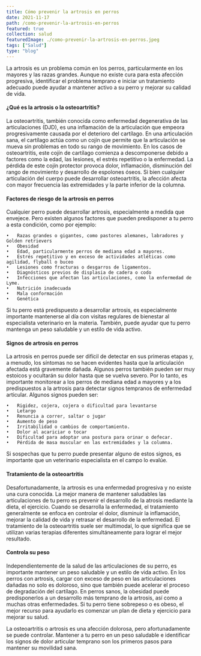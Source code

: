 ```yaml
---
title: Cómo prevenir la artrosis en perros
date: 2021-11-17
path: /como-prevenir-la-artrosis-en-perros
featured: true
collection: salud
featuredImage: ./como-prevenir-la-artrosis-en-perros.jpeg
tags: ["Salud"]
type: "blog"
---
```


La artrosis es un problema común en los perros, particularmente en los mayores y las razas grandes. Aunque no existe cura para esta afección progresiva, identificar el problema temprano e iniciar un tratamiento adecuado puede ayudar a mantener activo a su perro y mejorar su calidad de vida.

#### ¿Qué es la artrosis o la osteoartritis?
La osteoartritis, también conocida como enfermedad degenerativa de las articulaciones (DJD), es una inflamación de la articulación que empeora progresivamente causada por el deterioro del cartílago. En una articulación sana, el cartílago actúa como un cojín que permite que la articulación se mueva sin problemas en todo su rango de movimiento. En los casos de osteoartritis, este cojín de cartílago comienza a descomponerse debido a factores como la edad, las lesiones, el estrés repetitivo o la enfermedad. La pérdida de este cojín protector provoca dolor, inflamación, disminución del rango de movimiento y desarrollo de espolones óseos. Si bien cualquier articulación del cuerpo puede desarrollar osteoartritis, la afección afecta con mayor frecuencia las extremidades y la parte inferior de la columna.

#### Factores de riesgo de la artrosis en perros
Cualquier perro puede desarrollar artrosis, especialmente a medida que envejece. Pero existen algunos factores que pueden predisponer a tu perro a esta condición, como por ejemplo:

	•	Razas grandes o gigantes, como pastores alemanes, labradores y Golden retrievers
	•	Obesidad
	•	Edad, particularmente perros de mediana edad a mayores.
	•	Estrés repetitivo y en exceso de actividades atléticas como agilidad, flyball o buceo
	•	Lesiones como fracturas o desgarros de ligamentos.
	•	Diagnósticos previos de displasia de cadera o codo
	•	Infecciones que afectan las articulaciones, como la enfermedad de Lyme.
	•	Nutrición inadecuada
	•	Mala conformación
	•	Genética
Si tu perro está predispuesto a desarrollar artrosis, es especialmente importante mantenerse al día con visitas regulares de bienestar al especialista veterinario en la materia. También, puede ayudar que tu perro mantenga un peso saludable y un estilo de vida activo.


#### Signos de artrosis en perros
La artrosis en perros puede ser difícil de detectar en sus primeras etapas y, a menudo, los síntomas no se hacen evidentes hasta que la articulación afectada está gravemente dañada. Algunos perros también pueden ser muy estoicos y ocultarán su dolor hasta que se vuelva severo. Por lo tanto, es importante monitorear a los perros de mediana edad a mayores y a los predispuestos a la artrosis para detectar signos tempranos de enfermedad articular. Algunos signos pueden ser:

	•	Rigidez, cojera, cojera o dificultad para levantarse
	•	Letargo
	•	Renuncia a correr, saltar o jugar
	•	Aumento de peso
	•	Irritabilidad o cambios de comportamiento.
	•	Dolor al acariciar o tocar
	•	Dificultad para adoptar una postura para orinar o defecar.
	•	Pérdida de masa muscular en las extremidades y la columna.
Si sospechas que tu perro puede presentar alguno de estos signos, es importante que un veterinario especialista en el campo lo evalúe. 


#### Tratamiento de la osteoartritis
Desafortunadamente, la artrosis es una enfermedad progresiva y no existe una cura conocida. La mejor manera de mantener saludables las articulaciones de tu perro es prevenir el desarrollo de la atrosis mediante la dieta, el ejercicio. Cuando se desarrolla la enfermedad, el tratamiento generalmente se enfoca en controlar el dolor, disminuir la inflamación, mejorar la calidad de vida y retrasar el desarrollo de la enfermedad. El tratamiento de la osteoartritis suele ser multimodal, lo que significa que se utilizan varias terapias diferentes simultáneamente para lograr el mejor resultado.

#### Controla su peso
Independientemente de la salud de las articulaciones de su perro, es importante mantener un peso saludable y un estilo de vida activo. En los perros con artrosis, cargar con exceso de peso en las articulaciones dañadas no solo es doloroso, sino que también puede acelerar el proceso de degradación del cartílago. En perros sanos, la obesidad puede predisponerlos a un desarrollo más temprano de la artrosis, así como a muchas otras enfermedades. Si tu perro tiene sobrepeso o es obeso, el mejor recurso para ayudarlo es comenzar un plan de dieta y ejercicio para mejorar su salud.

La osteoartritis o artrosis es una afección dolorosa, pero afortunadamente se puede controlar. Mantener a tu perro en un peso saludable e identificar los signos de dolor articular temprano son los primeros pasos para mantener su movilidad sana. 


